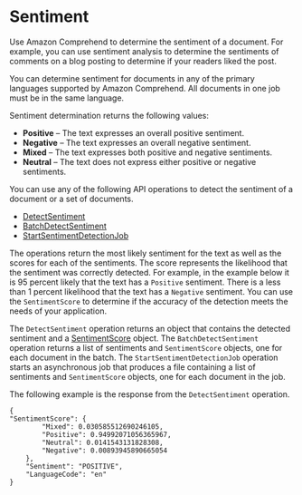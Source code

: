 # Sentiment<a name="how-sentiment"></a>

Use Amazon Comprehend to determine the sentiment of a document\. For example, you can use sentiment analysis to determine the sentiments of comments on a blog posting to determine if your readers liked the post\.

You can determine sentiment for documents in any of the primary languages supported by Amazon Comprehend\. All documents in one job must be in the same language\.

Sentiment determination returns the following values:
+ **Positive** – The text expresses an overall positive sentiment\.
+ **Negative** – The text expresses an overall negative sentiment\.
+ **Mixed** – The text expresses both positive and negative sentiments\.
+ **Neutral** – The text does not express either positive or negative sentiments\.

You can use any of the following API operations to detect the sentiment of a document or a set of documents\.
+ [DetectSentiment](https://docs.aws.amazon.com/comprehend/latest/APIReference/API_DetectSentiment.html)
+  [BatchDetectSentiment](https://docs.aws.amazon.com/comprehend/latest/APIReference/API_BatchDetectSentiment.html)
+  [StartSentimentDetectionJob](https://docs.aws.amazon.com/comprehend/latest/APIReference/API_StartSentimentDetectionJob.html)

The operations return the most likely sentiment for the text as well as the scores for each of the sentiments\. The score represents the likelihood that the sentiment was correctly detected\. For example, in the example below it is 95 percent likely that the text has a `Positive` sentiment\. There is a less than 1 percent likelihood that the text has a `Negative` sentiment\. You can use the `SentimentScore` to determine if the accuracy of the detection meets the needs of your application\.

The `DetectSentiment` operation returns an object that contains the detected sentiment and a [SentimentScore](https://docs.aws.amazon.com/comprehend/latest/APIReference/API_SentimentScore.html) object\. The `BatchDetectSentiment` operation returns a list of sentiments and `SentimentScore` objects, one for each document in the batch\. The `StartSentimentDetectionJob` operation starts an asynchronous job that produces a file containing a list of sentiments and `SentimentScore` objects, one for each document in the job\.

The following example is the response from the `DetectSentiment` operation\.

```
{
"SentimentScore": {
        "Mixed": 0.030585512690246105,
        "Positive": 0.94992071056365967,
        "Neutral": 0.0141543131828308,
        "Negative": 0.00893945890665054
    },
    "Sentiment": "POSITIVE",
    "LanguageCode": "en"
}
```